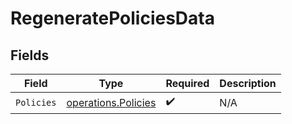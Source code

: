 # RegeneratePoliciesData


## Fields

| Field                                                      | Type                                                       | Required                                                   | Description                                                |
| ---------------------------------------------------------- | ---------------------------------------------------------- | ---------------------------------------------------------- | ---------------------------------------------------------- |
| `Policies`                                                 | [operations.Policies](../../models/operations/policies.md) | :heavy_check_mark:                                         | N/A                                                        |